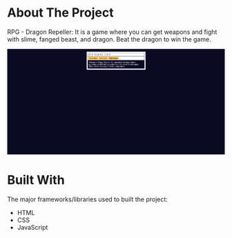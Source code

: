 # About The Project

RPG - Dragon Repeller: It is a game where you can get weapons and fight with slime, fanged beast, and dragon. Beat the dragon to win the game.

![RPG - Dragon Repeller](./images/RPG.png)

# Built With

The major frameworks/libraries used to built the project:

-   HTML
-   CSS
-   JavaScript
